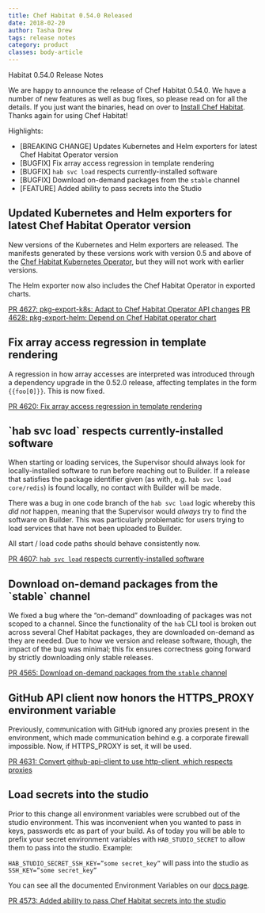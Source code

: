 ```yaml
---
title: Chef Habitat 0.54.0 Released
date: 2018-02-20
author: Tasha Drew
tags: release notes
category: product
classes: body-article
---
```


Habitat 0.54.0 Release Notes

We are happy to announce the release of Chef Habitat 0.54.0. We have a number of new features as well as bug fixes, so please read on for all the details. If you just want the binaries, head on over to [Install Chef Habitat](https://www.habitat.sh//docs/install-habitat/install-cli). Thanks again for using Chef Habitat!

Highlights:

* [BREAKING CHANGE] Updates Kubernetes and Helm exporters for latest Chef Habitat Operator version
* [BUGFIX] Fix array access regression in template rendering
* [BUGFIX] `hab svc load` respects currently-installed software
* [BUGFIX] Download on-demand packages from the `stable` channel
* [FEATURE] Added ability to pass secrets into the Studio


<h2> Updated Kubernetes and Helm exporters for latest Chef Habitat Operator version </h2>

New versions of the Kubernetes and Helm exporters are released. The manifests generated by these versions work with version 0.5 and above of the [Chef Habitat Kubernetes Operator](https://github.com/habitat-sh/habitat-operator), but they will not work with earlier versions.

The Helm exporter now also includes the Chef Habitat Operator in exported charts.

[PR 4627: pkg-export-k8s: Adapt to Chef Habitat Operator API changes](https://github.com/habitat-sh/habitat/pull/4627)
[PR 4628: pkg-export-helm: Depend on Chef Habitat operator chart](https://github.com/habitat-sh/habitat/pull/4628)

<h2> Fix array access regression in template rendering </h2>

A regression in how array accesses are interpreted was introduced through a dependency upgrade in the 0.52.0 release, affecting templates in the form `{{foo[0]}}`. This is now fixed.

[PR 4620: Fix array access regression in template rendering](https://github.com/habitat-sh/habitat/pull/4620)

<h2> `hab svc load` respects currently-installed software </h2>

When starting or loading services, the Supervisor should always look for locally-installed software to run before reaching out to Builder. If a release that satisfies the package identifier given (as with, e.g. `hab svc load core/redis`) is found locally, no contact with Builder will be made.

There was a bug in one code branch of the `hab svc load` logic whereby this _did not_ happen, meaning that the Supervisor would _always_ try to find the software on Builder. This was particularly problematic for users trying to load services that have not been uploaded to Builder.

All start / load code paths should behave consistently now.

[PR 4607: `hab svc load` respects currently-installed software](https://github.com/habitat-sh/habitat/pull/4607)

<h2> Download on-demand packages from the `stable` channel </h2>

We fixed a bug where the “on-demand” downloading of packages was not scoped to a channel. Since the functionality of the `hab` CLI tool is broken out across several Chef Habitat packages, they are downloaded on-demand as they are needed. Due to how we version and release software, though, the impact of the bug was minimal; this fix ensures correctness going forward by strictly downloading only stable releases.

[PR 4565: Download on-demand packages from the `stable` channel](https://github.com/habitat-sh/habitat/pull/4565)

<h2> GitHub API client now honors the HTTPS_PROXY environment variable </h2>

Previously, communication with GitHub ignored any proxies present in the environment, which made communication behind e.g. a corporate firewall impossible. Now, if HTTPS_PROXY is set, it will be used.

[PR 4631: Convert github-api-client to use http-client, which respects proxies](https://github.com/habitat-sh/habitat/pull/4631)


<h2> Load secrets into the studio </h2>

Prior to this change all environment variables were scrubbed out of the studio environment. This was inconvenient when you wanted to pass in keys, passwords etc as part of your build. As of today you will be able to prefix your secret environment variables with `HAB_STUDIO_SECRET` to allow them to pass into the studio. Example:

`HAB_STUDIO_SECRET_SSH_KEY=”some secret_key”` will pass into the studio as `SSH_KEY=”some secret_key”`

You can see all the documented Environment Variables on our [docs page](https://www.habitat.sh/docs/reference/environment-variables).

[PR 4573: Added ability to pass Chef Habitat secrets into the studio](https://github.com/habitat-sh/habitat/pull/4573)
